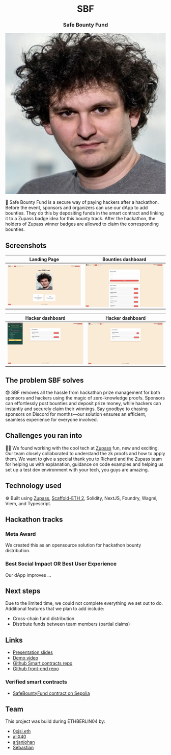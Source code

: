 <div align="center">
  <h1 align="center">SBF</h1>
  <h3>Safe Bounty Fund</h3>
  
![logo](logo.png)
</div>

💸 Safe Bounty Fund is a secure way of paying hackers after a hackathon. Before the event, sponsors and organizers can use our dApp to add bounties. They do this by depositing funds in the smart contract and linking it to a Zupass badge idea for this bounty track. After the hackathon, the holders of Zupass winner badges are allowed to claim the corresponding bounties.

## Screenshots

| Landing Page                                  | Bounties dashboard                        |
| --------------------------------------------- | ----------------------------------------- |
| ![Landing Page](screenshots/landing-page.png) | ![Sponsor page](screenshots/bounties.png) |

| Hacker dashboard                        | Hacker dashboard                |
| --------------------------------------- | ------------------------------- |
| ![Hacker page](screenshots/hacker1.png) | ![???](screenshots/hacker2.png) |

## The problem SBF solves

😎 SBF removes all the hassle from hackathon prize management for both sponsors and hackers using the magic of zero-knowledge proofs. Sponsors can effortlessly post bounties and deposit prize money, while hackers can instantly and securely claim their winnings. Say goodbye to chasing sponsors on Discord for months—our solution ensures an efficient, seamless experience for everyone involved.

## Challenges you ran into

🧑‍💻 We found working with the cool tech at [Zupass](https://zupass.org) fun, new and exciting. Our team closely collaborated to understand the zk proofs and how to apply them. We want to give a special thank you to Richard and the Zupass team for helping us with explanation, guidance on code examples and helping us set up a test dev environment with your tech, you guys are amazing.

## Technology used

⚙️ Built using [Zupass](https://zupass.org), [Scaffold-ETH 2](https://scaffoldeth.io/), Solidity, NextJS, Foundry, Wagmi, Viem, and Typescript.

## Hackathon tracks

### Meta Award

We created this as an opensource solution for hackathon bounty distribution.

### Best Social Impact OR Best User Experience

Our dApp improves ...

## Next steps

Due to the limited time, we could not complete everything we set out to do. Additional features that we plan to add include:

- Cross-chain fund distribution
- Distrbute funds between team members (partial claims)

## Links

- [Presentation slides](https://docs.google.com/presentation/d/1Ve6jAdFijR18LzaWVAjBa3N_5VS2jSHFuacSU-f5MTE/edit?usp=sharing)
- [Demo video](https://www.loom.com/share/a032dbc1beae416ab2dbd48c27d0710b?sid=b02ad7b2-c82e-49bd-8283-edc159672fa0)
- [Github Smart contracts repo](https://github.com/berlin-bounty-kings/contracts)
- [Github front-end repo](https://github.com/berlin-bounty-kings/frontend)

### Verified smart contracts

- [SafeBountyFund contract on Sepolia](https://sepolia.etherscan.io/address/0x8409b68ac606776c2bf28078529883542fcc4f96)

## Team

This project was build during ETHBERLIN04 by:

- [0xjsi.eth](https://twitter.com/0xjsieth)
- [aliX40](https://x.com/AliX__40)
- [arjanjohan](https://x.com/arjanjohan/)
- [Sebastian](https://www.linkedin.com/in/sebastian-s-a29b93276)
